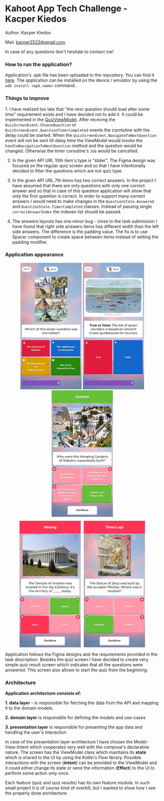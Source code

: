 # Kahoot App Tech Challenge - Kacper Kiedos

Author: Kacper Kiedos

Mail: kacper2522@gmail.com

In case of any questions don't hesitate to contact me!

### How to run the application?

Application's .apk file has been uploaded to the repository. You can find it [here](https://github.com/KacperKiedos/KahootAppTechChallenge/blob/main/artifacts/kacper-kiedos-kahoot-app-tech-challenge.apk). The application can be installed on the device / emulator by using the `adb install <apk_name>` command.

### Things to improve

1. I have realized too late that "the next question should load after some time" requirement exists and I have decided not to add it. It could be implemented in the [QuizViewModel](https://github.com/KacperKiedos/KahootAppTechChallenge/blob/main/feature/quiz/src/main/java/pl/kacperkiedos/kahootapptechchallenge/quiz/screen/QuizViewModel.kt). After receving the `QuizScreenEvent.ChooseQuestion` or `QuizScreenEvent.QuestionTimerCompleted` events the corotutine with the delay could be started. When the `QuizScreenEvent.NavigateToNextQuestion` event will not be sent till delay time the ViewModel would invoke the `handleNavigationToNextQuestion` method and the question would be changed. Otherwise the timer coroutine's `Job` would be cancelled.

2. In the given API URL 10th item's type is "slider". The Figma design was focused on the regular quiz screen and so that I have intentionally decided to filter the questions which are not quiz type.

3. In the given API URL 7th items has two correct answers. In the project I have assumed that there are only questions with only one correct answer and so that in case of this question application will show that only the first question is correct. In order to support many correct answers I would need to make changes in the `QuestionState.Answered` and `QuestionState.TimerCompleted` classes. Instead of passing single `correctAnswerIndex` the indexes list should be passed.

4. The answers layouts has one minor bug - close to the task submission I have found that right side answers items has different width than the left side answers. The difference is the padding value. The fix is to use Spacer component to create space between items instead of setting the padding modifier.

### Application appearance
<div style="text-align: center;">  <div>
    <img src="/screenshots/1.jpg" width="200" />
    <img src="/screenshots/2.jpg" width="200" />
    <img src="/screenshots/3.jpg" width="200" />
  </div>

  <div style="margin-top: 10px; display: flex; justify-content: center; gap: 10px;">
    <img src="/screenshots/4.jpg" width="200" />
    <img src="/screenshots/5.jpg" width="200" />
  </div>
</div>


Application follows the Figma designs and the requirements provided in the task description. Besides the quiz screen I have decided to create very simple  quiz result screen which indicates that all the questions were answered. This screen also allows to start the quiz from the beginning.

### Architecture

**Application architecture consists of:**

**1. data layer**  - is responsible for fetching the data from the API and mapping it to the domain models. 

**2. domain layer** is responsible for defining the models and use-cases

**3. presentation layer** is responsible for presenting the app data and handling the user's interaction

In case of the presentation layer architecture I have chosen the Model-View-Intent which cooperates very well with the compose's declarative nature. The screen has the ViewModel class which maintains its **state** which is shared to the UI by using the Kotlin's Flow library. Possible interactions with the screen (**intent**) can be provided to the ViewModel and it could either change its state or send the information (**Effect**) to the UI to perform some action only once.

Each feature (quiz and quiz results) has its own feature module. In such small project it is of course kind of overkill, but I wanted to show how I see the properly done architecture.
